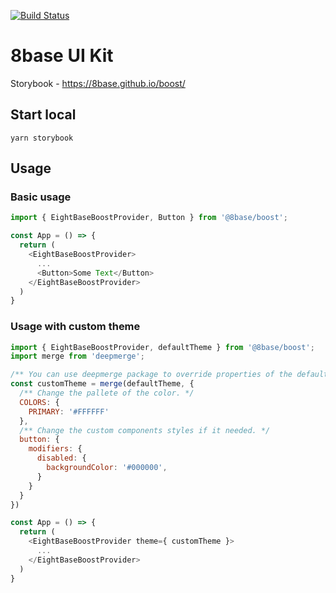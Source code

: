 [![Build Status](https://travis-ci.org/8base/boost.svg?branch=master)](https://travis-ci.org/8base/boost)

# 8base UI Kit
Storybook - https://8base.github.io/boost/

## Start local
```
yarn storybook
```

## Usage

### Basic usage

```js
import { EightBaseBoostProvider, Button } from '@8base/boost';

const App = () => {
  return (
    <EightBaseBoostProvider>
      ...
      <Button>Some Text</Button>
    </EightBaseBoostProvider>
  )
}
```

### Usage with custom theme

```js
import { EightBaseBoostProvider, defaultTheme } from '@8base/boost';
import merge from 'deepmerge';

/** You can use deepmerge package to override properties of the default theme. */
const customTheme = merge(defaultTheme, {
  /** Change the pallete of the color. */
  COLORS: {
    PRIMARY: '#FFFFFF'
  },
  /** Change the custom components styles if it needed. */
  button: {
    modifiers: {
      disabled: {
        backgroundColor: '#000000',
      }
    }
  }
})

const App = () => {
  return (
    <EightBaseBoostProvider theme={ customTheme }>
      ...
    </EightBaseBoostProvider>
  )
}
```
